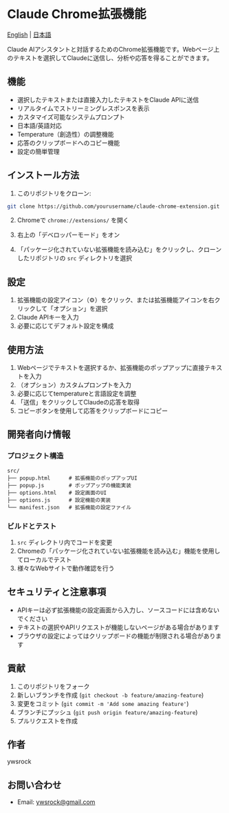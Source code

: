 # Claude Chrome拡張機能

[English](/README.md) | [日本語](/README.ja.md)

Claude AIアシスタントと対話するためのChrome拡張機能です。Webページ上のテキストを選択してClaudeに送信し、分析や応答を得ることができます。

## 機能

- 選択したテキストまたは直接入力したテキストをClaude APIに送信
- リアルタイムでストリーミングレスポンスを表示
- カスタマイズ可能なシステムプロンプト
- 日本語/英語対応
- Temperature（創造性）の調整機能
- 応答のクリップボードへのコピー機能
- 設定の簡単管理

## インストール方法

1. このリポジトリをクローン:
```bash
git clone https://github.com/yourusername/claude-chrome-extension.git
```

2. Chromeで `chrome://extensions/` を開く

3. 右上の「デベロッパーモード」をオン

4. 「パッケージ化されていない拡張機能を読み込む」をクリックし、クローンしたリポジトリの `src` ディレクトリを選択

## 設定

1. 拡張機能の設定アイコン（⚙️）をクリック、または拡張機能アイコンを右クリックして「オプション」を選択
2. Claude APIキーを入力
3. 必要に応じてデフォルト設定を構成

## 使用方法

1. Webページでテキストを選択するか、拡張機能のポップアップに直接テキストを入力
2. （オプション）カスタムプロンプトを入力
3. 必要に応じてtemperatureと言語設定を調整
4. 「送信」をクリックしてClaudeの応答を取得
5. コピーボタンを使用して応答をクリップボードにコピー

## 開発者向け情報

### プロジェクト構造
```
src/
├── popup.html      # 拡張機能のポップアップUI
├── popup.js        # ポップアップの機能実装
├── options.html    # 設定画面のUI
├── options.js      # 設定機能の実装
└── manifest.json   # 拡張機能の設定ファイル
```

### ビルドとテスト

1. `src` ディレクトリ内でコードを変更
2. Chromeの「パッケージ化されていない拡張機能を読み込む」機能を使用してローカルでテスト
3. 様々なWebサイトで動作確認を行う

## セキュリティと注意事項

- APIキーは必ず拡張機能の設定画面から入力し、ソースコードには含めないでください
- テキストの選択やAPIリクエストが機能しないページがある場合があります
- ブラウザの設定によってはクリップボードの機能が制限される場合があります

## 貢献

1. このリポジトリをフォーク
2. 新しいブランチを作成 (`git checkout -b feature/amazing-feature`)
3. 変更をコミット (`git commit -m 'Add some amazing feature'`)
4. ブランチにプッシュ (`git push origin feature/amazing-feature`)
5. プルリクエストを作成


## 作者

ywsrock
## お問い合わせ

- Email: ywsrock@gmail.com
